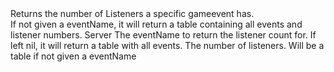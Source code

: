 <function name="GetListeners" parent="gameevent" type="libraryfunc">
	<description>
		Returns the number of Listeners a specific gameevent has.<br>
		If not given a eventName, it will return a table containing all events and listener numbers.
		<added version="0.1"></added>
	</description>
	<realm>Server</realm>
	<args>
		<arg name="eventName" type="string" default="nil">The eventName to return the listener count for. If left nil, it will return a table with all events.</arg>
	</args>
	<rets>
		<ret name="listenerCount" type="number">The number of listeners. Will be a <page>table</page> if not given a eventName</ret>
	</rets>
</function>